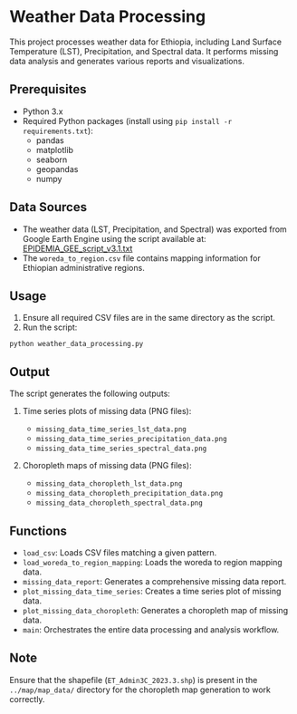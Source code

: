 # Weather Data Processing

This project processes weather data for Ethiopia, including Land Surface Temperature (LST), Precipitation, and Spectral data. It performs missing data analysis and generates various reports and visualizations.

## Prerequisites

- Python 3.x
- Required Python packages (install using `pip install -r requirements.txt`):
  - pandas
  - matplotlib
  - seaborn
  - geopandas
  - numpy

## Data Sources

- The weather data (LST, Precipitation, and Spectral) was exported from Google Earth Engine using the script available at: [EPIDEMIA_GEE_script_v3.1.txt](https://github.com/EcoGRAPH/epidemiar-demo/blob/master/GEE/EPIDEMIA_GEE_script_v3.1.txt)
- The `woreda_to_region.csv` file contains mapping information for Ethiopian administrative regions.

## Usage

1. Ensure all required CSV files are in the same directory as the script.
2. Run the script:

```
python weather_data_processing.py
```

## Output

The script generates the following outputs:

1. Time series plots of missing data (PNG files):
   - `missing_data_time_series_lst_data.png`
   - `missing_data_time_series_precipitation_data.png`
   - `missing_data_time_series_spectral_data.png`

2. Choropleth maps of missing data (PNG files):
   - `missing_data_choropleth_lst_data.png`
   - `missing_data_choropleth_precipitation_data.png`
   - `missing_data_choropleth_spectral_data.png`

## Functions

- `load_csv`: Loads CSV files matching a given pattern.
- `load_woreda_to_region_mapping`: Loads the woreda to region mapping data.
- `missing_data_report`: Generates a comprehensive missing data report.
- `plot_missing_data_time_series`: Creates a time series plot of missing data.
- `plot_missing_data_choropleth`: Generates a choropleth map of missing data.
- `main`: Orchestrates the entire data processing and analysis workflow.

## Note

Ensure that the shapefile (`ET_Admin3C_2023.3.shp`) is present in the `../map/map_data/` directory for the choropleth map generation to work correctly.